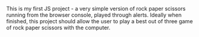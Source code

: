 This is my first JS project - a very simple version of rock paper scissors running from the browser console, played through alerts. Ideally when finished, this project should allow the user to play a best out of three game of rock paper scissors with the computer. 